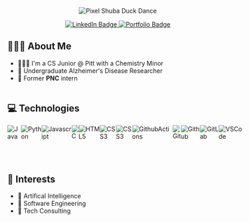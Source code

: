 <div id="header" align="center">

![Pixel Shuba Duck Dance](https://i.makeagif.com/media/6-26-2021/2mElPC.gif)


   <div id="badges">
    <a href="https://www.linkedin.com/in/patelpratham11/">
      <img src="https://img.shields.io/badge/LinkedIn-9cf?style=for-the-badge&logo=linkedin&logoColor=white" alt="LinkedIn Badge"/>
    </a>
    <a href="https://prathampatel.netlify.app">
      <img src="https://img.shields.io/badge/Website-black?style=for-the-badge&logo=About.me&logoColor=white" alt="Portfolio Badge"/>
    </a>
  </div>
</div>

## 🧔🏽‍♂️ About Me 

- 👨🏾‍💻 I'm a CS Junior @ Pitt with a Chemistry Minor
- 🔬 Undergraduate Alzheimer's Disease Researcher
- 🏦 Former **PNC** intern 
<br><br>
## 💻 Technologies
<div style="display:flex">
<img alt="Java" src="https://img.shields.io/badge/Java-ED8B00?style=for-the-badge&logo=java&logoColor=white">
<img alt="Python" src="https://img.shields.io/badge/Python-FFD43B?style=for-the-badge&logo=python&logoColor=blue">
<img alt="Javascript" src="https://img.shields.io/badge/JavaScript-323330?style=for-the-badge&logo=javascript&logoColor=F7DF1E">
<img alt="C" src="https://img.shields.io/badge/C-00599C?style=for-the-badge&logo=C&logoColor=white">
<img alt="HTML5" src="https://img.shields.io/badge/html5%20-%23E34F26.svg?&style=for-the-badge&logo=html5&logoColor=white"/>
<img alt="CSS3" src="https://img.shields.io/badge/css3%20-%231572B6.svg?&style=for-the-badge&logo=css3&logoColor=white"/>
<img alt="CSS3" src="https://img.shields.io/badge/Netlify-00C7B7?style=for-the-badge&logo=netlify&logoColor=white"/>
<img alt="GithubActions" src="https://img.shields.io/badge/GitHub_Actions-2088FF?style=for-the-badge&logo=github-actions&logoColor=white">
<img alt="Git" src="https://img.shields.io/badge/GIT-E44C30?style=for-the-badge&logo=git&logoColor=white">
<img alt="Github" src="https://img.shields.io/badge/GitHub-100000?style=for-the-badge&logo=github&logoColor=white">
<img alt="GitLab" src="https://img.shields.io/badge/GitLab-FCA326?style=for-the-badge&logo=gitlab&logoColor=white">
<img alt="VSCode" src="https://img.shields.io/badge/VSCode-0078D4?style=for-the-badge&logo=visual%20studio%20code&logoColor=white">
</div>

<br><br>
## 🤔 Interests
- 🤖 Artifical Intelligence
- 📸 Software Engineering
- 🧐 Tech Consulting
